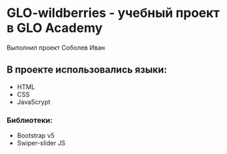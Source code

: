 # GLO-wildberries - учебный проект в GLO Academy
Выполнил проект Соболев Иван
## В проекте использовались языки:
- HTML
- CSS
- JavaScrypt
### Библиотеки:
- Bootstrap v5
- Swiper-slider JS
